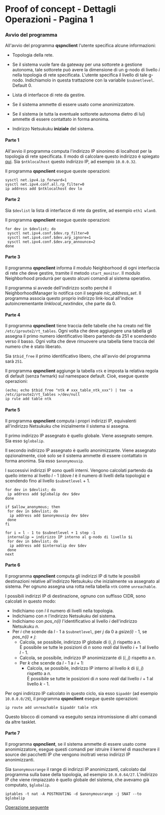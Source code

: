 # Proof of concept - Dettagli Operazioni - Pagina 1

### <a name="Avvio_programma"></a> Avvio del programma

All'avvio del programma **qspnclient** l'utente specifica alcune informazioni:

*   Topologia della rete.
*   Se il sistema vuole fare da gateway per una sottorete a gestione autonoma, tale sottorete può
    avere la dimensione di un g-nodo di livello *i* nella topologia di rete specificata. L'utente
    specifica il livello di tale g-nodo. Indichiamolo in questa trattazione con la variabile `$subnetlevel`. Default 0.
*   Lista di interfacce di rete da gestire.
*   Se il sistema ammette di essere usato come anonimizzatore.
*   Se il sistema (e tutta la eventuale sottorete autonoma dietro di lui) ammette di essere contattato
    in forma anonima.

*   Indirizzo Netsukuku **iniziale** del sistema.

#### Parte 1

All'avvio il programma computa l'indirizzo IP sinonimo di localhost per la topologia di rete
specificata. Il modo di calcolare questo indirizzo è spiegato [qui](AnalisiFunzione.md#Mappatura_indirizzi_ip).
Sia `$ntklocalhost` questo indirizzo IP, ad esempio `10.0.0.32`.

Il programma **qspnclient** esegue queste operazioni:

```
sysctl net.ipv4.ip_forward=1
sysctl net.ipv4.conf.all.rp_filter=0
ip address add $ntklocalhost dev lo
```

#### Parte 2

Sia `$devlist` la lista di interfacce di rete da gestire, ad esempio `eth1 wlan0`.

Il programma **qspnclient** esegue queste operazioni:

```
for dev in $devlist; do
 sysctl net.ipv4.conf.$dev.rp_filter=0
 sysctl net.ipv4.conf.$dev.arp_ignore=1
 sysctl net.ipv4.conf.$dev.arp_announce=2
done
```

#### Parte 3

Il programma **qspnclient** informa il modulo Neighborhood di ogni interfaccia di rete che
deve gestire, tramite il metodo `start_monitor`. Il modulo Neighborhood produrrà per questo alcuni comandi al sistema operativo.

Il programma si avvede dell'indirizzo scelto perché il NeighborhoodManager lo notifica con il segnale
*nic_address_set*. Il programma associa questo proprio indirizzo link-local all'indice
autoincrementante *linklocal_nextindex*, che parte da 0.

#### Parte 4

Il programma **qspnclient** tiene traccia delle tabelle che ha creato nel file `/etc/iproute2/rt_tables`.
Ogni volta che deve aggiungere una tabella gli assegna il primo numero identificativo libero
partendo da 251 e scendendo verso il basso. Ogni volta che deve rimuovere una tabella tiene traccia
del numero che è stato liberato.

Sia `$tbid_free` il primo identificativo libero, che all'avvio del programma sarà `251`.

Il programma **qspnclient** aggiunge la tabella `ntk` e imposta la relativa regola di
default (senza fwmark) sul namespace default. Cioè, esegue queste operazioni:

```
(echo; echo $tbid_free "ntk # xxx_table_ntk_xxx") | tee -a /etc/iproute2/rt_tables >/dev/null
ip rule add table ntk
```

#### Parte 5

Il programma **qspnclient** computa i propri indirizzi IP, equivalenti all'indirizzo Netsukuku che inizialmente
il sistema si assegna.

Il primo indirizzo IP assegnato è quello globale. Viene assegnato sempre. Sia esso `$globalip`.

Il secondo indirizzo IP assegnato è quello anonimizzante. Viene assegnato opzionalmente, cioè solo
se il sistema ammette di essere contattato in forma anonima. Sia esso `$anonymousip`.

I successivi indirizzi IP sono quelli interni. Vengono calcolati partendo da quello interno al
livello *l* - 1 (dove *l* è il numero di livelli della topologia) e scendendo fino al livello `$subnetlevel` + 1.

```
for dev in $devlist; do
 ip address add $globalip dev $dev
done

if $allow_anonymous; then
 for dev in $devlist; do
  ip address add $anonymousip dev $dev
 done
fi

for i = l - 1 to $subnetlevel + 1 step -1
 internalip = indirizzo IP interno al g-nodo di livello $i
 for dev in $devlist; do
  ip address add $internalip dev $dev
 done
next
```

#### Parte 6

Il programma **qspnclient** computa gli indirizzi IP di tutte le possibili destinazioni relative
all'indirizzo Netsukuku che inizialmente va assegnato al sistema. Per ognuno assegna una rotta
nella tabella `ntk` come `unreachable`.

I possibili indirizzi IP di destinazione, ognuno con suffisso CIDR, sono calcolati in questo modo:

*   Indichiamo con *l* il numero di livelli nella topologia.
*   Indichiamo con *n* l'indirizzo Netsukuku del sistema.
*   Indichiamo con *pos_n(i)* l'identificativo al livello *i* dell'indirizzo Netsukuku *n*.
*   Per *i* che scende da *l* - 1 a `$subnetlevel`, per *j* da 0 a *gsize(i)* - 1, se *pos_n(i)* ≠ *j*:
    *   Calcola, se possibile, indirizzo IP globale di (*i*, *j*) rispetto a *n*.  
        È possibile se tutte le posizioni di *n* sono *reali* dal livello *i* + 1 al livello *l* - 1.
    *   Calcola, se possibile, indirizzo IP anonimizzante di (*i*, *j*) rispetto a *n*.
    *   Per *k* che scende da *l* - 1 a *i* + 1:
        *   Calcola, se possibile, indirizzo IP interno al livello *k* di (*i*, *j*) rispetto a *n*.  
            È possibile se tutte le posizioni di *n* sono *reali* dal livello *i* + 1 al livello *k* - 1.

Per ogni indirizzo IP calcolato in questo ciclo, sia esso `$ipaddr` (ad esempio `10.0.0.0/29`),
il programma **qspnclient** esegue queste operazioni:

```
ip route add unreachable $ipaddr table ntk
```

Questo blocco di comandi va eseguito senza intromissione di altri comandi da altre tasklet.

#### Parte 7

Il programma **qspnclient**, se il sistema ammette di essere usato come anonimizzatore, esegue questi
comandi per istruire il kernel di mascherare il source dei pacchetti IP che vengono inoltrati verso
indirizzi IP anonimizzanti.

Sia `$anonymousrange` il range di indirizzi IP anonimizzanti, calcolato dal programma sulla base
della topologia, ad esempio `10.0.0.64/27`. L'indirizzo IP che viene rimpiazzato è quello globale del sistema,
che avevamo già computato, `$globalip`.

```
iptables -t nat -A POSTROUTING -d $anonymousrange -j SNAT --to $globalip
```

[Operazione seguente](DettagliOperazioni2.md)
